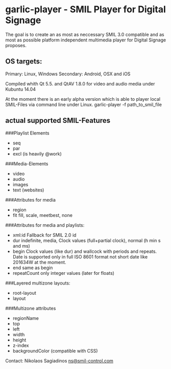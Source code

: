 # garlic-player - SMIL Player for Digital Signage

The goal is to create an as most as neccessary SMIL 3.0 compatible and as most as possible platform independent multimedia player for Digital Signage proposes.

## OS targets:

Primary: Linux, Windows
Secondary: Android, OSX and iOS

Compiled whith Qt 5.5. and QtAV 1.8.0 for video and audio media under Kubuntu 14.04

At the moment there is an early alpha version which is able to player local SMIL-Files via command line under Linux.
garlic-player -f path_to_smil_file

## actual supported SMIL-Features

###Playlist Elements
- seq
- par
- excl (is heavily @work)

###Media-Elements
- video
- audio
- images
- text (websites)

###Attributes for media
- region
- fit          fill, scale, meetbest, none

###Attributes for media and playlists:
- xml:id       Fallback for SMIL 2.0 id
- dur          indefinite, media, Clock values (full+partial clock),  normal (h min s and ms)
- begin        Clock values (like dur) and wallcock with periods and repeats. Date is supported only in full ISO 8601 format not short date like 201634W at the moment.
- end          same as begin
- repeatCount  only integer values (later for floats)

###Layered multizone layouts:
- root-layout
- layout

###Multizone attributes
- regionName
- top
- left
- width
- height
- z-index
- backgroundColor (compatible with CSS)

Contact: Nikolaos Sagiadinos ns@smil-control.com